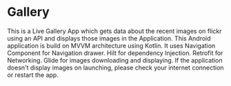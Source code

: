 # Gallery
This is a Live Gallery App which gets data about the recent images on flickr using an API and displays those images in the Application.
This Android application is build on MVVM architecture using Kotlin.
It uses Navigation Component for Navigation drawer.
Hilt for dependency Injection.
Retrofit for Networking.
Glide for images downloading and displaying.
If the application doesn't display images on launching, please check your internet connection or restart the app.
